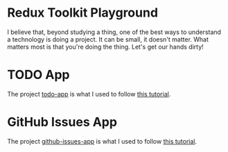 # Redux Toolkit Playground

I believe that, beyond studying a thing, one of the best ways to understand a technology is doing a project. It can be small, it doesn't matter. What matters most is that you're doing the thing. Let's get our hands dirty!

# TODO App

The project [todo-app](todo-app) is what I used to follow [this tutorial](https://redux-toolkit.js.org/tutorials/intermediate-tutorial).

# GitHub Issues App

The project [github-issues-app](github-issues-app) is what I used to follow [this tutorial](https://redux-toolkit.js.org/tutorials/advanced-tutorial).
